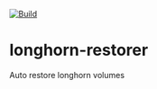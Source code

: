 [![Build](https://github.com/dmahmalat/longhorn-restorer/actions/workflows/publish.yml/badge.svg)](https://github.com/dmahmalat/longhorn-restorer/actions/workflows/publish.yml)

# longhorn-restorer
Auto restore longhorn volumes
